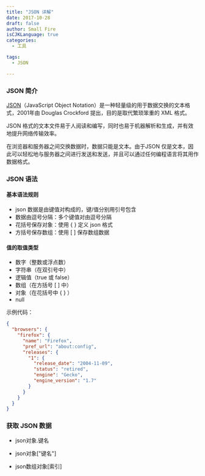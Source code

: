 ```yaml
---
title: "JSON 详解"
date: 2017-10-28
draft: false
author: Small Fire
isCJKLanguage: true
categories: 
  - 工具

tags: 
  - JSON

---
```


### JSON 简介

[JSON](https://developer.mozilla.org/en-US/docs/Web/JavaScript/Reference/Global_Objects/JSON)（JavaScript Object Notation）是一种轻量级的用于数据交换的文本格式，2001年由 Douglas Crockford 提出，目的是取代繁琐笨重的 XML 格式。

JSON 格式的文本文件易于人阅读和编写，同时也易于机器解析和生成，并有效地提升网络传输效率。

在浏览器和服务器之间交换数据时，数据只能是文本。由于JSON 仅是文本，因此可以轻松地与服务器之间进行发送和发送，并且可以通过任何编程语言将其用作数据格式。

### JSON 语法

#### 基本语法规则

- json 数据是由键值对构成的，键/值分别用引号包含
- 数据由逗号分隔：多个键值对由逗号分隔
- 花括号保存对象：使用 { } 定义 json 格式
- 方括号保存数组：使用 [ ] 保存数组数据

#### 值的取值类型

- 数字（整数或浮点数）
- 字符串（在双引号中）
- 逻辑值（true 或 false）
- 数组（在方括号 [ ] 中）
- 对象（在花括号中 { } ）
- null

示例代码：

```json
{
  "browsers": {
    "firefox": {
      "name": "Firefox",
      "pref_url": "about:config",
      "releases": {
        "1": {
          "release_date": "2004-11-09",
          "status": "retired",
          "engine": "Gecko",
          "engine_version": "1.7"
        }
      }
    }
  }
}
```

### 获取 JSON 数据

- json对象.键名


- json对象["键名"]


- json数组对象[索引]